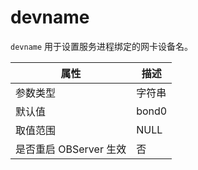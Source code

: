 devname
============================

`devname` 用于设置服务进程绑定的网卡设备名。

|      **属性**      | **描述** |
|------------------|--------|
| 参数类型             | 字符串    |
| 默认值              | bond0  |
| 取值范围             | NULL   |
| 是否重启 OBServer 生效 | 否      |
